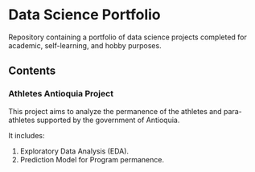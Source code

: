 # Data Science Portfolio
Repository containing a portfolio of data science projects completed for academic, self-learning, and hobby purposes.

## Contents

### Athletes Antioquia Project

This project aims to analyze the permanence of the athletes and para-athletes supported by the government of Antioquia.

It includes:

1. Exploratory Data Analysis (EDA).
2. Prediction Model for Program permanence.